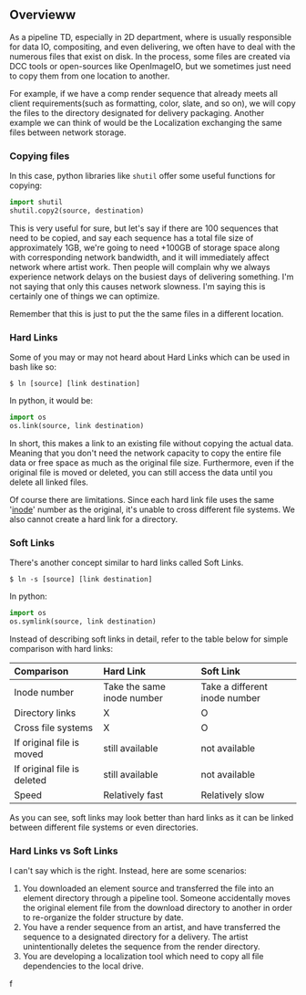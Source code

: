 ## Overvieww
As a pipeline TD, especially in 2D department, where is usually responsible for data IO, compositing, and even delivering, we often have to deal with the numerous files that exist on disk. In the process, some files are created via DCC tools or open-sources like OpenImageIO, but we sometimes just need to copy them from one location to another.

For example, if we have a comp render sequence that already meets all client requirements(such as formatting, color, slate, and so on), we will copy the files to the directory designated for delivery packaging. Another example we can think of would be the Localization exchanging the same files between network storage.

### Copying files
In this case, python libraries like `shutil` offer some useful functions for copying:
~~~ python
import shutil
shutil.copy2(source, destination) 
~~~
This is very useful for sure, but let's say if there are 100 sequences that need to be copied, and say each sequence has a total file size of approximately 1GB, we're going to need +100GB of storage space along with corresponding network bandwidth, and it will immediately affect network where artist work. Then people will complain why we always experience network delays on the busiest days of delivering something. I'm not saying that only this causes network slowness. I'm saying this is certainly one of things we can optimize.

 Remember that this is just to put the the same files in a different location.


### Hard Links
Some of you may or may not heard about Hard Links which can be used in bash like so:
~~~ shell script
$ ln [source] [link destination]
~~~
In python, it would be:
~~~ python
import os
os.link(source, link destination)
~~~

In short, this makes a link to an existing file without copying the actual data. Meaning that you don't need the network capacity to copy the entire file data or free space as much as the original file size. Furthermore, even if the original file is moved or deleted, you can still access the data until you delete all linked files.

Of course there are limitations. Since each hard link file uses the same '[inode](https://en.wikipedia.org/wiki/Inode)' number as the original, it's unable to cross different file systems. We also cannot create a hard link for a directory. 

### Soft Links
There's another concept similar to hard links called Soft Links.
~~~ shell script
$ ln -s [source] [link destination]
~~~
In python:
~~~ python
import os
os.symlink(source, link destination)
~~~
 
 Instead of describing soft links in detail, refer to the table below for simple comparison with hard links:

|Comparison|Hard Link|Soft Link|
|:---|:---|:---|
|Inode number|Take the same inode number|Take a different inode number|
|Directory links|X|O|
|Cross file systems|X|O|
|If original file is moved|still available|not available|
|If original file is deleted|still available|not available|
|Speed|Relatively fast|Relatively slow|

As you can see, soft links may look better than hard links as it can be linked between different file systems or even directories.

### Hard Links vs Soft Links
I can't say which is the right. Instead, here are some scenarios:

1. You downloaded an element source and transferred the file into an element directory through a pipeline tool. Someone accidentally moves the original element file from the download directory to another in order to re-organize the folder structure by date.
2. You have a render sequence from an artist, and have transferred the sequence to a designated directory for a delivery. The artist unintentionally deletes the sequence from the render directory.
3. You are developing a localization tool which need to copy all file dependencies to the local drive.









f
